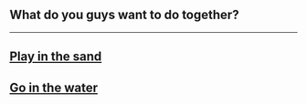 ## What do you guys want to do together?
---
## [Play in the sand](sand.md)
## [Go in the water](water.md)